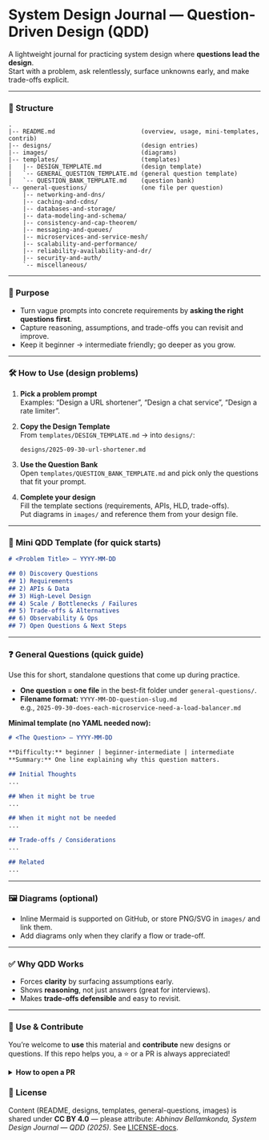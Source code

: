 # System Design Journal — Question-Driven Design (QDD)

A lightweight journal for practicing system design where **questions lead the design**.  
Start with a problem, ask relentlessly, surface unknowns early, and make trade-offs explicit.

---

### 📂 Structure

```text
.
|-- README.md                        (overview, usage, mini-templates, contrib)
|-- designs/                         (design entries)
|-- images/                          (diagrams)
|-- templates/                       (templates)
|   |-- DESIGN_TEMPLATE.md           (design template)
|   `-- GENERAL_QUESTION_TEMPLATE.md (general question template)
|   `-- QUESTION_BANK_TEMPLATE.md    (question bank)
`-- general-questions/               (one file per question)
    |-- networking-and-dns/
    |-- caching-and-cdns/
    |-- databases-and-storage/
    |-- data-modeling-and-schema/
    |-- consistency-and-cap-theorem/
    |-- messaging-and-queues/
    |-- microservices-and-service-mesh/
    |-- scalability-and-performance/
    |-- reliability-availability-and-dr/
    |-- security-and-auth/
    `-- miscellaneous/
```

---

### 🚀 Purpose

- Turn vague prompts into concrete requirements by **asking the right questions first**.  
- Capture reasoning, assumptions, and trade-offs you can revisit and improve.  
- Keep it beginner → intermediate friendly; go deeper as you grow.

---

### 🛠 How to Use (design problems)

1. **Pick a problem prompt**  
   Examples: “Design a URL shortener”, “Design a chat service”, “Design a rate limiter”.

2. **Copy the Design Template**  
   From `templates/DESIGN_TEMPLATE.md` → into `designs/`:
   ```
   designs/2025-09-30-url-shortener.md
   ```

3. **Use the Question Bank**  
   Open `templates/QUESTION_BANK_TEMPLATE.md` and pick only the questions that fit your prompt.

4. **Complete your design**  
   Fill the template sections (requirements, APIs, HLD, trade-offs).  
   Put diagrams in `images/` and reference them from your design file.

---

### 🧩 Mini QDD Template (for quick starts)

```markdown
# <Problem Title> — YYYY-MM-DD

## 0) Discovery Questions
## 1) Requirements
## 2) APIs & Data
## 3) High-Level Design
## 4) Scale / Bottlenecks / Failures
## 5) Trade-offs & Alternatives
## 6) Observability & Ops
## 7) Open Questions & Next Steps
```

---

### ❓ General Questions (quick guide)

Use this for short, standalone questions that come up during practice.

- **One question = one file** in the best-fit folder under `general-questions/`.  
- **Filename format:** `YYYY-MM-DD-question-slug.md`  
  e.g., `2025-09-30-does-each-microservice-need-a-load-balancer.md`

**Minimal template (no YAML needed now):**
```markdown
# <The Question> — YYYY-MM-DD

**Difficulty:** beginner | beginner-intermediate | intermediate  
**Summary:** One line explaining why this question matters.

## Initial Thoughts
...

## When it might be true
...

## When it might not be needed
...

## Trade-offs / Considerations
...

## Related
...
```

---

### 🖼️ Diagrams (optional)

- Inline Mermaid is supported on GitHub, or store PNG/SVG in `images/` and link them.  
- Add diagrams only when they clarify a flow or trade-off.

---

### ✅ Why QDD Works

- Forces **clarity** by surfacing assumptions early.  
- Shows **reasoning**, not just answers (great for interviews).  
- Makes **trade-offs defensible** and easy to revisit.

---

### 💚 Use & Contribute

You’re welcome to **use** this material and **contribute** new designs or questions.
If this repo helps you, a ⭐️ or a PR is always appreciated!
<details>
<summary><strong>How to open a PR</strong></summary>

1) Fork this repo and create a branch.  
2) Add your file:
   - **Designs:** `designs/YYYY-MM-DD-problem-title.md` (use `templates/DESIGN_TEMPLATE.md`)
   - **General questions:** `general-questions/<topic>/YYYY-MM-DD-question-slug.md`  
3) Keep it short and beginner-friendly.  
4) Open a PR with a clear title (e.g., `Add: URL shortener design`).

</details>

### 📜 License


  Content (README, designs, templates, general-questions, images) is shared under **CC BY 4.0** — please attribute: *Abhinav Bellamkonda, System Design Journal — QDD (2025)*. See [LICENSE-docs](./LICENSE-docs).
